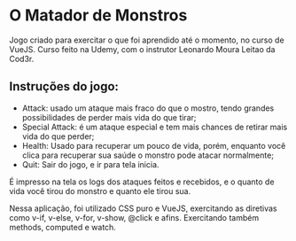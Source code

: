 # O Matador de Monstros

Jogo criado para exercitar o que foi aprendido até o momento, no curso de VueJS. Curso feito na Udemy, com o instrutor Leonardo Moura Leitao da Cod3r.

## Instruções do jogo:

* Attack: usado um ataque mais fraco do que o mostro, tendo grandes possibilidades de perder mais vida do que tirar;
* Special Attack: é um ataque especial e tem mais chances de retirar mais vida do que perder;
* Health: Usado para recuperar um pouco de vida, porém, enquanto você clica para recuperar sua saúde o monstro pode atacar normalmente;
* Quit: Sair do jogo, e ir para tela inicia.

É impresso na tela os logs dos ataques feitos e recebidos, e o quanto de vida você tirou do monstro e quanto ele tirou sua.

Nessa aplicação, foi utilizado CSS puro e VueJS, exercitando as diretivas como v-if, v-else, v-for, v-show, @click e afins. Exercitando também methods, computed e watch.